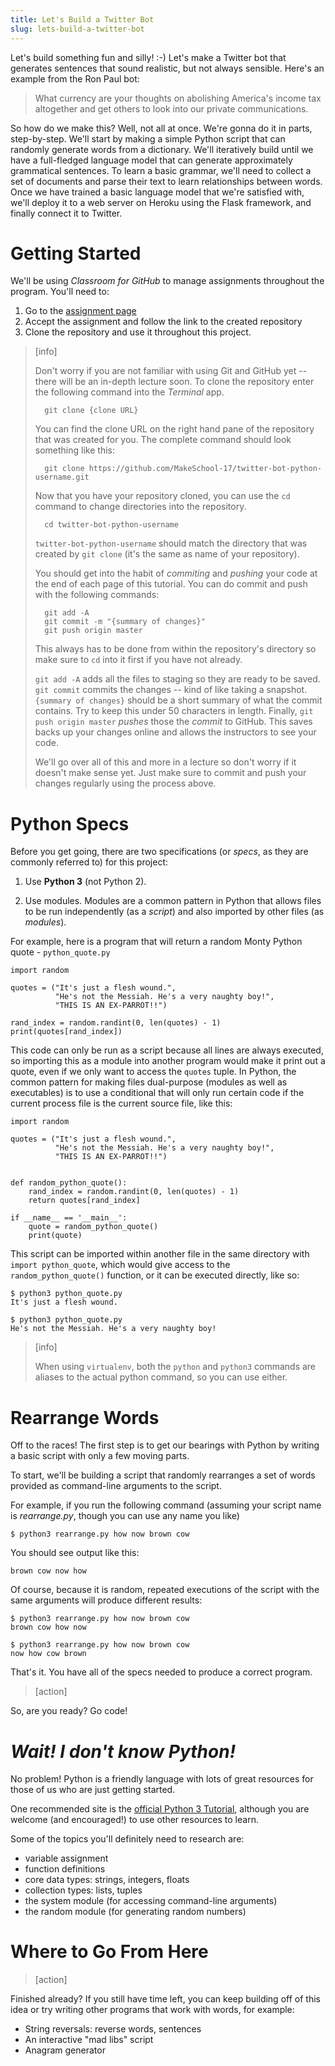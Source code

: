 ```yaml
---
title: Let's Build a Twitter Bot
slug: lets-build-a-twitter-bot
---
```


Let's build something fun and silly! :-) Let's make a Twitter bot that generates sentences that sound realistic, but not always sensible. Here's an example from the Ron Paul bot:
> What currency are your thoughts on abolishing America's income tax altogether and get others to look into our private communications.

So how do we make this? Well, not all at once. We're gonna do it in parts, step-by-step. We'll start by making a simple Python script that can randomly generate words from a dictionary. We'll iteratively build until we have a full-fledged language model that can generate approximately grammatical sentences. To learn a basic grammar, we'll need to collect a set of documents and parse their text to learn relationships between words. Once we have trained a basic language model that we're satisfied with, we'll deploy it to a web server on Heroku using the Flask framework, and finally connect it to Twitter.

Getting Started
==

We'll be using *Classroom for GitHub* to manage assignments throughout the program. You'll need to:

1. Go to the [assignment page](https://classroom.github.com/assignment-invitations/ee7800512cf80bc1faba6ef2bb229780)
2. Accept the assignment and follow the link to the created repository
3. Clone the repository and use it throughout this project.

> [info]
> 
> Don't worry if you are not familiar with using Git and GitHub yet -- there will be an in-depth lecture soon. To clone the repository enter the following command into the *Terminal* app.
> 
>       git clone {clone URL}
> 
> You can find the clone URL on the right hand pane of the repository that was created for you. The complete command should look something like this:
> 
>       git clone https://github.com/MakeSchool-17/twitter-bot-python-username.git
> 
> Now that you have your repository cloned, you can use the `cd` command to change directories into the repository.
> 
>       cd twitter-bot-python-username
> 
> `twitter-bot-python-username` should match the directory that was created by `git clone` (it's the same as name of your repository).
> 
> You should get into the habit of *commiting* and *pushing* your code at the end of each page of this tutorial. You can do commit and push with the following commands:
> 
>       git add -A
>       git commit -m "{summary of changes}"
>       git push origin master
> 
> This always has to be done from within the repository's directory so make sure to `cd` into it first if you have not already.
> 
> `git add -A` adds all the files to staging so they are ready to be saved. `git commit` commits the changes -- kind of like taking a snapshot. `{summary of changes}` should be a short summary of what the commit contains. Try to keep this under 50 characters in length. Finally, `git push origin master` *pushes* those the *commit* to GitHub. This saves backs up your changes online and allows the instructors to see your code.
> 
> We'll go over all of this and more in a lecture so don't worry if it doesn't make sense yet. Just make sure to commit and push your changes regularly using the process above.

Python Specs
==

Before you get going, there are two specifications (or *specs*, as they are commonly referred to) for this project:

1.  Use **Python 3** (not Python 2).

2.  Use modules. Modules are a common pattern in Python that allows files to be run independently (as a *script*) and also imported by other files (as *modules*).

For example, here is a program that will return a random Monty Python quote -
`python_quote.py`

	import random

	quotes = ("It's just a flesh wound.",
	          "He's not the Messiah. He's a very naughty boy!",
	          "THIS IS AN EX-PARROT!!")

	rand_index = random.randint(0, len(quotes) - 1)
	print(quotes[rand_index])

This code can only be run as a script because all lines are always executed, so importing this as a module into another program would make it print out a quote, even if we only want to access the `quotes` tuple. In Python, the common pattern for making files dual-purpose (modules as well as executables) is to use a conditional that will only run certain code if the current process file is the current source file, like this:

	import random

	quotes = ("It's just a flesh wound.",
	          "He's not the Messiah. He's a very naughty boy!",
	          "THIS IS AN EX-PARROT!!")


	def random_python_quote():
	    rand_index = random.randint(0, len(quotes) - 1)
	    return quotes[rand_index]

	if __name__ == '__main__':
	    quote = random_python_quote()
	    print(quote)


This script can be imported within another file in the same directory with `import python_quote`, which would give access to the `random_python_quote()` function, or it can be executed directly, like so:

	$ python3 python_quote.py
	It's just a flesh wound.

	$ python3 python_quote.py
	He's not the Messiah. He's a very naughty boy!

> [info]
>
> When using `virtualenv`, both the `python` and `python3` commands are aliases to the actual python command, so you can use either.


Rearrange Words
==

Off to the races! The first step is to get our bearings with Python by writing a basic script with only a few moving parts.

To start, we'll be building a script that randomly rearranges a set of words provided as command-line arguments to the script.

For example, if you run the following command (assuming your script name is *rearrange.py*, though you can use any name you like)

	$ python3 rearrange.py how now brown cow

You should see output like this:

	brown cow now how

Of course, because it is random, repeated executions of the script with the same arguments will produce different results:

	$ python3 rearrange.py how now brown cow
	brown cow how now

	$ python3 rearrange.py how now brown cow
	now how cow brown

That's it. You have all of the specs needed to produce a correct program.

> [action]
>
So, are you ready? Go code!

<!-- html comment to break boxes -->


*Wait! I don't know Python!*
==
No problem! Python is a friendly language with lots of great resources for those of us who are just getting started.

One recommended site is the [official Python 3 Tutorial](https://docs.python.org/3/tutorial/), although you are welcome (and encouraged!) to use other resources to learn.

Some of the topics you'll definitely need to research are:

- variable assignment
- function definitions
- core data types: strings, integers, floats
- collection types: lists, tuples
- the system module (for accessing command-line arguments)
- the random module (for generating random numbers)

Where to Go From Here
==

> [action]
>
Finished already? If you still have time left, you can keep building off of this idea or try writing other programs that work with words, for example:

- String reversals: reverse words, sentences
- An interactive "mad libs" script
- Anagram generator
